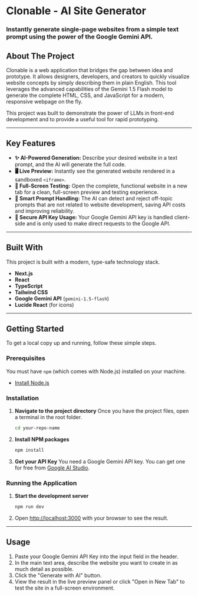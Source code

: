 # Clonable - AI Site Generator

### Instantly generate single-page websites from a simple text prompt using the power of the Google Gemini API.



## About The Project

Clonable is a web application that bridges the gap between idea and prototype. It allows designers, developers, and creators to quickly visualize website concepts by simply describing them in plain English. This tool leverages the advanced capabilities of the Gemini 1.5 Flash model to generate the complete HTML, CSS, and JavaScript for a modern, responsive webpage on the fly.

This project was built to demonstrate the power of LLMs in front-end development and to provide a useful tool for rapid prototyping.

---
## Key Features

* **✨ AI-Powered Generation:** Describe your desired website in a text prompt, and the AI will generate the full code.
* **🖥️ Live Preview:** Instantly see the generated website rendered in a sandboxed `<iframe>`.
* **🔗 Full-Screen Testing:** Open the complete, functional website in a new tab for a clean, full-screen preview and testing experience.
* **🧠 Smart Prompt Handling:** The AI can detect and reject off-topic prompts that are not related to website development, saving API costs and improving reliability.
* **🔐 Secure API Key Usage:** Your Google Gemini API key is handled client-side and is only used to make direct requests to the Google API.

---
## Built With

This project is built with a modern, type-safe technology stack.

* **Next.js**
* **React**
* **TypeScript**
* **Tailwind CSS**
* **Google Gemini API** (`gemini-1.5-flash`)
* **Lucide React** (for icons)

---
## Getting Started

To get a local copy up and running, follow these simple steps.

### Prerequisites

You must have `npm` (which comes with Node.js) installed on your machine.
* [Install Node.js](https://nodejs.org/)

### Installation

1.  **Navigate to the project directory**
    Once you have the project files, open a terminal in the root folder.
    ```sh
    cd your-repo-name
    ```
2.  **Install NPM packages**
    ```sh
    npm install
    ```
3.  **Get your API Key**
    You need a Google Gemini API key. You can get one for free from [Google AI Studio](https://aistudio.google.com/app/apikey).

### Running the Application

1.  **Start the development server**
    ```sh
    npm run dev
    ```
2.  Open [http://localhost:3000](http://localhost:3000) with your browser to see the result.

---
## Usage

1.  Paste your Google Gemini API Key into the input field in the header.
2.  In the main text area, describe the website you want to create in as much detail as possible.
3.  Click the "Generate with AI" button.
4.  View the result in the live preview panel or click "Open in New Tab" to test the site in a full-screen environment.
